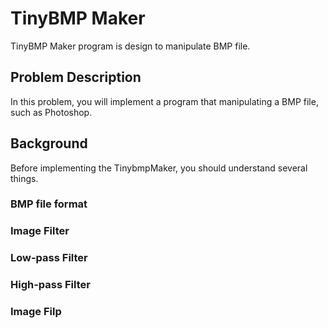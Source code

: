 # TinyBMP Maker
TinyBMP Maker program is design to manipulate BMP file. 

## Problem Description
In this problem, you will implement a program that manipulating a BMP file, such as Photoshop.

## Background
Before implementing the TinybmpMaker, you should understand several things. 

### BMP file format

### Image Filter

### Low-pass Filter

### High-pass Filter

### Image Filp